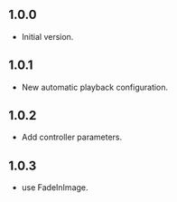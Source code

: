 ## 1.0.0

- Initial version.

## 1.0.1

- New automatic playback configuration.

## 1.0.2

- Add controller parameters.

## 1.0.3

- use FadeInImage.